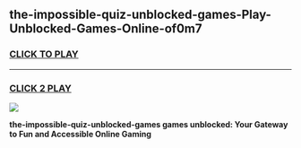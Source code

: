 
## the-impossible-quiz-unblocked-games-Play-Unblocked-Games-Online-of0m7
<h3>
<a href="https://premium76.site?title=the-impossible-quiz-unblocked-games&ref=25A">CLICK TO PLAY</a></h3>
<hr>

<h3>
<a href="https://premium76.site?title=the-impossible-quiz-unblocked-games&ref=25A">CLICK 2 PLAY</a>
  
</h3>

<a href="https://premium76.site?title=the-impossible-quiz-unblocked-games&ref=25A"><img src="https://clearcache.store/games.png"></a>


**the-impossible-quiz-unblocked-games games unblocked: Your Gateway to Fun and Accessible Online Gaming**
